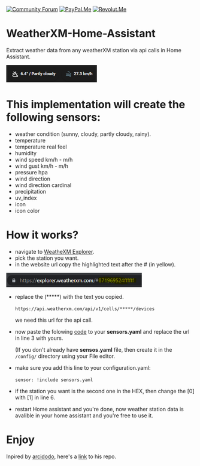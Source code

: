 [![Community Forum][community_forum_shield]][community_forum]<!-- anashost_support_badges_start -->
[![PayPal.Me][paypal_me_shield]][paypal_me]
[![Revolut.Me][revolut_me_shield]][revolut_me]
<!-- anashost_support_badges_end -->

# WeatherXM-Home-Assistant
Extract weather data from any weatherXM station via api calls in Home Assistant.

![Alt text](imgs/ha-img1.png "link")

# This implementation will create the following sensors:
* weather condition (sunny, cloudy, partly cloudy, rainy).
* temperature
* temperature real feel
* humidity
* wind speed km/h - m/h
* wind gust km/h - m/h
* pressure hpa
* wind direction
* wind direction cardinal
* precipitation
* uv_index
* icon 
* icon color

# How it works?
* navigate to [WeatheXM Explorer](https://explorer.weatherxm.com/).
* pick the station you want.
* in the website url copy the highlighted text after the # (in yellow).

![Alt text](imgs/link.png "link")

* replace the (*****) with the text you copied.

  `https://api.weatherxm.com/api/v1/cells/*****/devices`

  we need this url for the api call.
* now paste the folowing [code](sensors.yaml) to your **sensors.yaml** and replace the url in line 3 with yours.
  
  (If you don't already have **sensos.yaml** file, then create it in the `/config/` directory using your File editor.
* make sure you add this line to your configuration.yaml:

  `sensor: !include sensors.yaml`
* if the station you want is the second one in the HEX, then change the [0] with [1] in line 6.
* restart Home assistant and you're done, now weather station data is avalible in your home assistant and you're free to use it.

# Enjoy

Inpired by [arcidodo](https://github.com/arcidodo), here's a [link](https://github.com/arcidodo/WeatherXM-Home-Assistant) to his repo.

[latest_release]: https://github.com/Anashost/WeatherXM-Home-Assistant/releases/latest

[releases_shield]: https://img.shields.io/github/release/Anashost/WeatherXM-Home-Assistant.svg?style=popout

[releases]: https://github.com/Anashost/WeatherXM-Home-Assistant/releases

[community_forum_shield]: https://img.shields.io/static/v1.svg?label=%20&message=Forum&style=popout&color=41bdf5&logo=HomeAssistant&logoColor=white

[community_forum]: https://community.home-assistant.io/t/weatherxm-integration-in-home-assistant/521667

[paypal_me_shield]: https://img.shields.io/static/v1.svg?label=%20&message=PayPal.Me&logo=paypal

[paypal_me]: https://www.paypal.me/anashost

[revolut_me_shield]: https://img.shields.io/static/v1.svg?label=%20&message=Revolut&logo=revolut

[revolut_me]: https://revolut.me/anas4e

